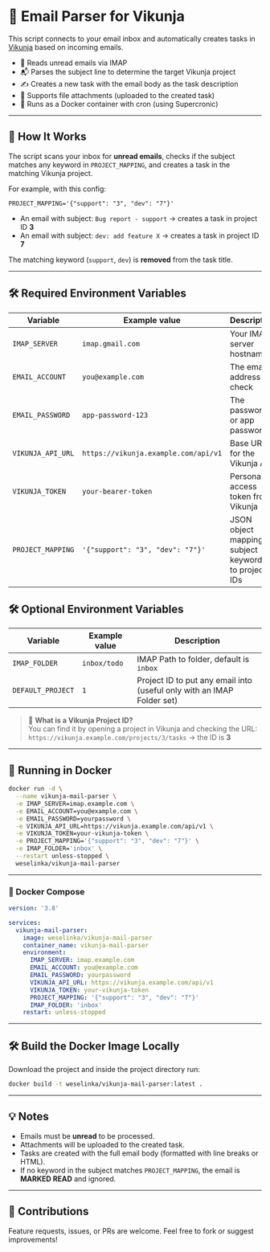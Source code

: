 # 📧 Email Parser for Vikunja

This script connects to your email inbox and automatically creates tasks in [Vikunja](https://vikunja.io) based on incoming emails.

- 💌 Reads unread emails via IMAP
- 📬 Parses the subject line to determine the target Vikunja project
- ✍️ Creates a new task with the email body as the task description
- 📎 Supports file attachments (uploaded to the created task)
- 🐳 Runs as a Docker container with cron (using Supercronic)

---

## 🚀 How It Works

The script scans your inbox for **unread emails**, checks if the subject matches any keyword in `PROJECT_MAPPING`, and creates a task in the matching Vikunja project.

For example, with this config:

```env
PROJECT_MAPPING='{"support": "3", "dev": "7"}'
```

- An email with subject: `Bug report - support` → creates a task in project ID **3**
- An email with subject: `dev: add feature X` → creates a task in project ID **7**

The matching keyword (`support`, `dev`) is **removed** from the task title.

---

## 🛠 Required Environment Variables

| Variable           | Example value                                  | Description |
|--------------------|------------------------------------------------|-------------|
| `IMAP_SERVER`      | `imap.gmail.com`                               | Your IMAP server hostname |
| `EMAIL_ACCOUNT`    | `you@example.com`                              | The email address to check |
| `EMAIL_PASSWORD`   | `app-password-123`                             | The password or app password |
| `VIKUNJA_API_URL`  | `https://vikunja.example.com/api/v1`           | Base URL for the Vikunja API |
| `VIKUNJA_TOKEN`    | `your-bearer-token`                            | Personal access token from Vikunja |
| `PROJECT_MAPPING`  | `'{"support": "3", "dev": "7"}'`               | JSON object mapping subject keywords to project IDs |

## 🛠 Optional Environment Variables

| Variable           | Example value                                  | Description |
|--------------------|------------------------------------------------|-------------|
| `IMAP_FOLDER`      | `inbox/todo`                                   | IMAP Path to folder, default is `inbox` |
| `DEFAULT_PROJECT`  | `1`                                            | Project ID to put any email into (useful only with an IMAP Folder set) |

> 🔹 **What is a Vikunja Project ID?**  
> You can find it by opening a project in Vikunja and checking the URL:  
> `https://vikunja.example.com/projects/3/tasks` → the ID is **3**

---

## 🐳 Running in Docker

```bash
docker run -d \
  --name vikunja-mail-parser \
  -e IMAP_SERVER=imap.example.com \
  -e EMAIL_ACCOUNT=you@example.com \
  -e EMAIL_PASSWORD=yourpassword \
  -e VIKUNJA_API_URL=https://vikunja.example.com/api/v1 \
  -e VIKUNJA_TOKEN=your-vikunja-token \
  -e PROJECT_MAPPING='{"support": "3", "dev": "7"}' \
  -e IMAP_FOLDER='inbox' \
  --restart unless-stopped \
  weselinka/vikunja-mail-parser
```

---

### 🐋 Docker Compose

```yaml
version: '3.8'

services:
  vikunja-mail-parser:
    image: weselinka/vikunja-mail-parser
    container_name: vikunja-mail-parser
    environment:
      IMAP_SERVER: imap.example.com
      EMAIL_ACCOUNT: you@example.com
      EMAIL_PASSWORD: yourpassword
      VIKUNJA_API_URL: https://vikunja.example.com/api/v1
      VIKUNJA_TOKEN: your-vikunja-token
      PROJECT_MAPPING: '{"support": "3", "dev": "7"}'
      IMAP_FOLDER: 'inbox'
    restart: unless-stopped
```
---

## 🛠 Build the Docker Image Locally

Download the project and inside the project directory run:
```bash
docker build -t weselinka/vikunja-mail-parser:latest .
```

---

## 💡 Notes

- Emails must be **unread** to be processed.
- Attachments will be uploaded to the created task.
- Tasks are created with the full email body (formatted with line breaks or HTML).
- If no keyword in the subject matches `PROJECT_MAPPING`, the email is **MARKED READ** and ignored.

---

## 🙌 Contributions

Feature requests, issues, or PRs are welcome. Feel free to fork or suggest improvements!
